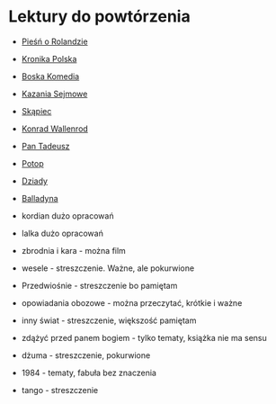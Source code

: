 # Lektury do powtórzenia

- [Pieśń o Rolandzie]("Piesn%20o%20Rolandzie.md)

- [Kronika Polska](Kronika%20Polska.md)

- [Boska Komedia](Boska%20Komedia.md)

- [Kazania Sejmowe](Kazania%20Sejmowe.md)

- [Skąpiec](Skąpiec.md)

- [Konrad Wallenrod](Konrad%20Wallenrod.md)

- [Pan Tadeusz](Pan%20Tadeusz.md)

- [Potop](Potop.md)

- [Dziady](Dziady.md)

- [Balladyna](Balladyna.md)

- kordian dużo opracowań

- lalka dużo opracowań

- zbrodnia i kara - można film

- wesele - streszczenie. Ważne, ale pokurwione

- Przedwiośnie - streszczenie bo pamiętam

- opowiadania obozowe - można przeczytać, krótkie i ważne

- inny świat - streszczenie, większość pamiętam

- zdążyć przed panem bogiem - tylko tematy, książka nie ma sensu

- dżuma - streszczenie, pokurwione

- 1984 - tematy, fabuła bez znaczenia

- tango - streszczenie
